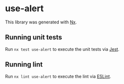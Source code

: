 # use-alert

This library was generated with [Nx](https://nx.dev).

## Running unit tests

Run `nx test use-alert` to execute the unit tests via [Jest](https://jestjs.io).

## Running lint

Run `nx lint use-alert` to execute the lint via [ESLint](https://eslint.org/).
